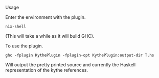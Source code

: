 Usage

Enter the environment with the plugin.

```
nix-shell
```

(This will take a while as it will build GHC).

To use the plugin.

```
ghc -fplugin KythePlugin -fplugin-opt KythePlugin:output-dir T.hs
```

Will output the pretty printed source and currently the Haskell representation of
the kythe references.


